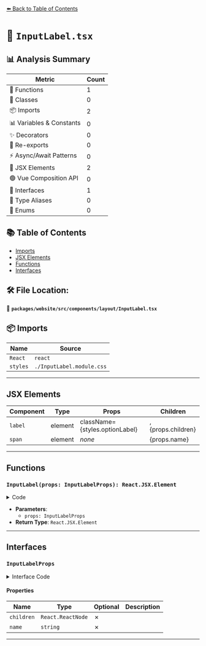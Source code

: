 [⬅️ Back to Table of Contents](../../../../../index.md)

# 📄 `InputLabel.tsx`

## 📊 Analysis Summary

| Metric | Count |
|--------|-------|
| 🔧 Functions | 1 |
| 🧱 Classes | 0 |
| 📦 Imports | 2 |
| 📊 Variables & Constants | 0 |
| ✨ Decorators | 0 |
| 🔄 Re-exports | 0 |
| ⚡ Async/Await Patterns | 0 |
| 💠 JSX Elements | 2 |
| 🟢 Vue Composition API | 0 |
| 📐 Interfaces | 1 |
| 📑 Type Aliases | 0 |
| 🎯 Enums | 0 |

## 📚 Table of Contents

- [Imports](#imports)
- [JSX Elements](#jsx-elements)
- [Functions](#functions)
- [Interfaces](#interfaces)

## 🛠️ File Location:
📂 **`packages/website/src/components/layout/InputLabel.tsx`**

## 📦 Imports

| Name | Source |
|------|--------|
| `React` | `react` |
| `styles` | `./InputLabel.module.css` |


---

## JSX Elements

| Component | Type | Props | Children |
|-----------|------|-------|----------|
| `label` | element | className={styles.optionLabel} | <span>, {props.children} |
| `span` | element | *none* | {props.name} |


---

## Functions

### `InputLabel(props: InputLabelProps): React.JSX.Element`

<details><summary>Code</summary>

```ts
function InputLabel(props: InputLabelProps): React.JSX.Element {
  return (
    <label className={styles.optionLabel}>
      <span>{props.name}</span>
      {props.children}
    </label>
  );
}
```
</details>

- **Parameters**:
  - `props: InputLabelProps`
- **Return Type**: `React.JSX.Element`

---

## Interfaces

### `InputLabelProps`

<details><summary>Interface Code</summary>

```ts
export interface InputLabelProps {
  readonly children: React.ReactNode;
  readonly name: string;
}
```
</details>

#### Properties

| Name | Type | Optional | Description |
|------|------|----------|-------------|
| `children` | `React.ReactNode` | ✗ |  |
| `name` | `string` | ✗ |  |


---